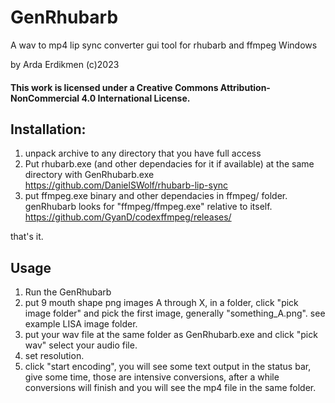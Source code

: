 # GenRhubarb
A wav to mp4 lip sync converter gui tool for rhubarb and ffmpeg Windows

by Arda Erdikmen (c)2023
 

#### This work is licensed under a Creative Commons Attribution-NonCommercial 4.0 International License.

## Installation:
1. unpack archive to any directory that you have full access
2. Put rhubarb.exe (and other dependacies for it if available) at the same directory with GenRhubarb.exe https://github.com/DanielSWolf/rhubarb-lip-sync
3. put ffmpeg.exe binary and other dependacies in ffmpeg/ folder. genRhubarb looks for "ffmpeg/ffmpeg.exe" relative to itself.  https://github.com/GyanD/codexffmpeg/releases/

that's it.

## Usage
1. Run the GenRhubarb
2. put 9 mouth shape png images A through X, in a folder, click "pick image folder" and pick the first image, generally "something_A.png". see example LISA image folder. 
3. put your wav file at the same folder as GenRhubarb.exe and click "pick wav" select your audio file.
4. set resolution.
5. click "start encoding",  you will see some text output in the status bar, give some time, those are intensive conversions, after a while conversions will finish and you will see the mp4 file in the same folder.


    
